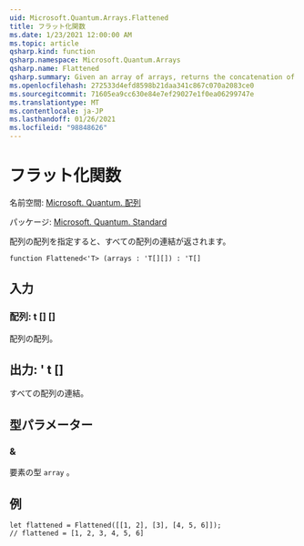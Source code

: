 ```yaml
---
uid: Microsoft.Quantum.Arrays.Flattened
title: フラット化関数
ms.date: 1/23/2021 12:00:00 AM
ms.topic: article
qsharp.kind: function
qsharp.namespace: Microsoft.Quantum.Arrays
qsharp.name: Flattened
qsharp.summary: Given an array of arrays, returns the concatenation of all arrays.
ms.openlocfilehash: 272533d4efd8598b21daa341c867c070a2083ce0
ms.sourcegitcommit: 71605ea9cc630e84e7ef29027e1f0ea06299747e
ms.translationtype: MT
ms.contentlocale: ja-JP
ms.lasthandoff: 01/26/2021
ms.locfileid: "98848626"
---
```

# <a name="flattened-function"></a>フラット化関数

名前空間: [Microsoft. Quantum. 配列](xref:Microsoft.Quantum.Arrays)

パッケージ: [Microsoft. Quantum. Standard](https://nuget.org/packages/Microsoft.Quantum.Standard)


配列の配列を指定すると、すべての配列の連結が返されます。

```qsharp
function Flattened<'T> (arrays : 'T[][]) : 'T[]
```


## <a name="input"></a>入力

### <a name="arrays--t"></a>配列: t [] []

配列の配列。



## <a name="output--t"></a>出力: ' t []

すべての配列の連結。

## <a name="type-parameters"></a>型パラメーター

### <a name="t"></a>&

要素の型 `array` 。

## <a name="example"></a>例

```qsharp
let flattened = Flattened([[1, 2], [3], [4, 5, 6]]);
// flattened = [1, 2, 3, 4, 5, 6]
```